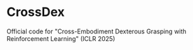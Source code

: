 # CrossDex
Official code for "Cross-Embodiment Dexterous Grasping with Reinforcement Learning" (ICLR 2025)
